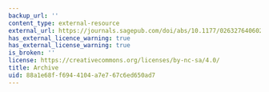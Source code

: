```yaml
---
backup_url: ''
content_type: external-resource
external_url: https://journals.sagepub.com/doi/abs/10.1177/0263276406023002106
has_external_licence_warning: true
has_external_license_warning: true
is_broken: ''
license: https://creativecommons.org/licenses/by-nc-sa/4.0/
title: Archive
uid: 88a1e68f-f694-4104-a7e7-67c6ed650ad7
---
```

